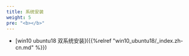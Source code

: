 ```yaml
---
title: 系统安装
weight: 5
pre: "<b></b>"
---
```


* [win10 ubuntu18 双系统安装]({{%relref "win10_ubuntu18/_index.zh-cn.md" %}})

